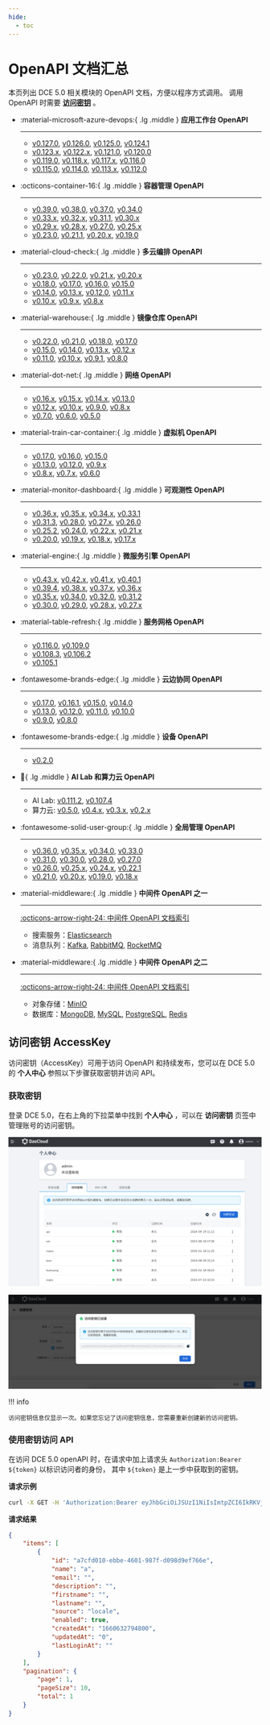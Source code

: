 ```yaml
---
hide:
  - toc
---
```


# OpenAPI 文档汇总

本页列出 DCE 5.0 相关模块的 OpenAPI 文档，方便以程序方式调用。
调用 OpenAPI 时需要 **[访问密钥](#accesskey)** 。

<div class="grid cards" markdown>

-   :material-microsoft-azure-devops:{ .lg .middle } __应用工作台 OpenAPI__

    ---

    - [v0.127.0](./amamba/v0.127.0.md), [v0.126.0](./amamba/v0.126.0.md), [v0.125.0](./amamba/v0.125.0.md), [v0.124.1](./amamba/v0.124.1.md)
    - [v0.123.x](./amamba/v0.123.0.md), [v0.122.x](./amamba/v0.122.0.md), [v0.121.0](./amamba/v0.121.0.md), [v0.120.0](./amamba/v0.120.0.md)
    - [v0.119.0](./amamba/v0.119.0.md), [v0.118.x](./amamba/v0.118.0.md), [v0.117.x](./amamba/v0.117.0.md), [v0.116.0](./amamba/v0.116.0.md)
    - [v0.115.0](./amamba/v0.115.0.md), [v0.114.0](./amamba/v0.114.0.md), [v0.113.x](./amamba/v0.113.0.md), [v0.112.0](./amamba/v0.112.0.md)

-   :octicons-container-16:{ .lg .middle } __容器管理 OpenAPI__

    ---

    - [v0.39.0](./kpanda/v0.39.0.md), [v0.38.0](./kpanda/v0.38.0.md), [v0.37.0](./kpanda/v0.37.0.md), [v0.34.0](./kpanda/v0.34.0.md)
    - [v0.33.x](./kpanda/v0.33.0.md), [v0.32.x](./kpanda/v0.32.0.md), [v0.31.1](./kpanda/v0.31.1.md), [v0.30.x](./kpanda/v0.30.1.md)
    - [v0.29.x](./kpanda/v0.29.0.md), [v0.28.x](./kpanda/v0.28.0.md), [v0.27.0](./kpanda/v0.27.0.md), [v0.25.x](./kpanda/v0.25.0.md)
    - [v0.23.0](./kpanda/v0.23.0.md), [v0.21.1](./kpanda/v0.21.1.md), [v0.20.x](./kpanda/v0.20.0.md), [v0.19.0](./kpanda/v0.19.0.md)

-   :material-cloud-check:{ .lg .middle } __多云编排 OpenAPI__

    ---

    - [v0.23.0](./kairship/v0.23.0.md), [v0.22.0](./kairship/v0.22.0.md), [v0.21.x](./kairship/v0.21.0.md), [v0.20.x](./kairship/v0.20.0.md)
    - [v0.18.0](./kairship/v0.18.0.md), [v0.17.0](./kairship/v0.17.0.md), [v0.16.0](./kairship/v0.16.0.md), [v0.15.0](./kairship/v0.15.0.md)
    - [v0.14.0](./kairship/v0.14.0.md), [v0.13.x](./kairship/v0.13.0.md), [v0.12.0](./kairship/v0.12.0.md), [v0.11.x](./kairship/v0.11.0.md)
    - [v0.10.x](./kairship/v0.10.0.md), [v0.9.x](./kairship/v0.9.0.md), [v0.8.x](./kairship/v0.8.0.md)

-   :material-warehouse:{ .lg .middle } __镜像仓库 OpenAPI__

    ---

    - [v0.22.0](./kangaroo/v0.22.0.md), [v0.21.0](./kangaroo/v0.21.0.md), [v0.18.0](./kangaroo/v0.18.0.md), [v0.17.0](./kangaroo/v0.17.0.md)
    - [v0.15.0](./kangaroo/v0.15.0.md), [v0.14.0](./kangaroo/v0.14.0.md), [v0.13.x](./kangaroo/v0.13.0.md), [v0.12.x](./kangaroo/v0.12.0.md)
    - [v0.11.0](./kangaroo/v0.11.0.md), [v0.10.x](./kangaroo/v0.10.0.md), [v0.9.1](./kangaroo/v0.9.1.md), [v0.8.0](./kangaroo/v0.8.0.md)

-   :material-dot-net:{ .lg .middle } __网络 OpenAPI__

    ---

    - [v0.16.x](./spidernet/v0.16.0.md), [v0.15.x](./spidernet/v0.15.0.md), [v0.14.x](./spidernet/v0.14.0.md), [v0.13.0](./spidernet/v0.13.0.md)
    - [v0.12.x](./spidernet/v0.12.0.md), [v0.10.x](./spidernet/v0.10.0.md), [v0.9.0](./spidernet/v0.9.0.md), [v0.8.x](./spidernet/v0.8.0.md)
    - [v0.7.0](./spidernet/v0.7.0.md), [v0.6.0](./spidernet/v0.6.0.md), [v0.5.0](./spidernet/v0.5.0.md)

-   :material-train-car-container:{ .lg .middle } __虚拟机 OpenAPI__

    ---

    - [v0.17.0](./virtnest/v0.17.0.md), [v0.16.0](./virtnest/v0.16.0.md), [v0.15.0](./virtnest/v0.15.0.md)
    - [v0.13.0](./virtnest/v0.13.0.md), [v0.12.0](./virtnest/v0.12.0.md), [v0.9.x](./virtnest/v0.8.0.md)
    - [v0.8.x](./virtnest/v0.8.0.md), [v0.7.x](./virtnest/v0.7.0.md), [v0.6.0](./virtnest/v0.6.0.md)

-   :material-monitor-dashboard:{ .lg .middle } __可观测性 OpenAPI__

    ---

    - [v0.36.x](./insight/v0.36.0.md), [v0.35.x](./insight/v0.35.0.md), [v0.34.x](./insight/v0.34.0.md), [v0.33.1](./insight/v0.33.1.md)
    - [v0.31.3](./insight/v0.31.3.md), [v0.28.0](./insight/v0.28.0.md), [v0.27.x](./insight/v0.27.0.md), [v0.26.0](./insight/v0.26.0.md)
    - [v0.25.2](./insight/v0.25.2.md), [v0.24.0](./insight/v0.24.0.md), [v0.22.x](./insight/v0.22.0.md), [v0.21.x](./insight/v0.21.0.md)
    - [v0.20.0](./insight/v0.20.0.md), [v0.19.x](./insight/v0.19.0.md), [v0.18.x](./insight/v0.18.0.md), [v0.17.x](./insight/v0.17.0.md)

-   :material-engine:{ .lg .middle } __微服务引擎 OpenAPI__

    ---

    - [v0.43.x](./skoala/v0.43.0.md), [v0.42.x](./skoala/v0.42.0.md), [v0.41.x](./skoala/v0.41.1.md), [v0.40.1](./skoala/v0.40.1.md)
    - [v0.39.4](./skoala/v0.39.4.md), [v0.38.x](./skoala/v0.38.1.md), [v0.37.x](./skoala/v0.37.0.md), [v0.36.x](./skoala/v0.36.0.md)
    - [v0.35.x](./skoala/v0.35.0.md), [v0.34.0](./skoala/v0.34.0.md), [v0.32.0](./skoala/v0.32.0.md), [v0.31.2](./skoala/v0.31.2.md)
    - [v0.30.0](./skoala/v0.30.0.md), [v0.29.0](./skoala/v0.29.0.md), [v0.28.x](./skoala/v0.28.0.md), [v0.27.x](./skoala/v0.27.0.md)

-   :material-table-refresh:{ .lg .middle } __服务网格 OpenAPI__

    ---

    - [v0.116.0](./mspider/v0.116.0.md), [v0.109.0](./mspider/v0.109.0.md)
    - [v0.108.3](./mspider/v0.108.3.md), [v0.106.2](./mspider/v0.106.2.md)
    - [v0.105.1](./mspider/v0.105.1.md)

-   :fontawesome-brands-edge:{ .lg .middle } __云边协同 OpenAPI__

    ---

    - [v0.17.0](./kant/v0.17.0.md), [v0.16.1](./kant/v0.16.1.md), [v0.15.0](./kant/v0.15.0.md), [v0.14.0](./kant/v0.14.0.md)
    - [v0.13.0](./kant/v0.13.0.md), [v0.12.0](./kant/v0.12.0.md), [v0.11.0](./kant/v0.11.0.md), [v0.10.0](./kant/v0.10.0.md)
    - [v0.9.0](./kant/v0.9.0.md), [v0.8.0](./kant/v0.8.0.md)

-   :fontawesome-brands-edge:{ .lg .middle } __设备 OpenAPI__

    ---

    - [v0.2.0](./topohub/v0.2.0.md)

-   :robot:{ .lg .middle } __AI Lab 和算力云 OpenAPI__

    ---

    - AI Lab: [v0.111.2](./baize/v0.111.2.md), [v0.107.4](./baize/v0.107.4.md)
    - 算力云: [v0.5.0](./zestu/v0.5.0.md), [v0.4.x](./zestu/v0.4.0.md), [v0.3.x](./zestu/v0.3.0.md), [v0.2.x](./zestu/v0.2.0.md)

-   :fontawesome-solid-user-group:{ .lg .middle } __全局管理 OpenAPI__

    ---

    - [v0.36.0](./ghippo/v0.36.0.md), [v0.35.x](./ghippo/v0.35.0.md), [v0.34.0](./ghippo/v0.34.0.md), [v0.33.0](./ghippo/v0.33.0.md)
    - [v0.31.0](./ghippo/v0.31.0.md), [v0.30.0](./ghippo/v0.30.0.md), [v0.28.0](./ghippo/v0.28.0.md), [v0.27.0](./ghippo/v0.27.0.md)
    - [v0.26.0](./ghippo/v0.26.0.md), [v0.25.x](./ghippo/v0.25.0.md), [v0.24.x](./ghippo/v0.24.0.md), [v0.22.1](./ghippo/v0.22.1.md)
    - [v0.21.0](./ghippo/v0.21.0.md), [v0.20.x](./ghippo/v0.20.0.md), [v0.19.0](./ghippo/v0.19.0.md), [v0.18.x](./ghippo/v0.18.0.md)

-   :material-middleware:{ .lg .middle } __中间件 OpenAPI 之一__

    ---

    [:octicons-arrow-right-24: 中间件 OpenAPI 文档索引](./midware.md)

    - 搜索服务：[Elasticsearch](./mcamel/elasticsearch/elasticsearch-v0.24.0.md)
    - 消息队列：[Kafka](./mcamel/kafka/kafka-v0.22.0.md),
      [RabbitMQ](./mcamel/rabbitmq/rabbitmq-v0.27.0.md),
      [RocketMQ](./mcamel/rocketmq/rocketmq-v0.13.0.md)

-   :material-middleware:{ .lg .middle } __中间件 OpenAPI 之二__

    ---

    [:octicons-arrow-right-24: 中间件 OpenAPI 文档索引](./midware.md)

    - 对象存储：[MinIO](./mcamel/minio/minio-v0.21.0.md)
    - 数据库：[MongoDB](./mcamel/mongodb/mongodb-v0.16.0.md),
      [MySQL](./mcamel/mysql/mysql-v0.26.0.md),
      [PostgreSQL](./mcamel/postgresql/postgresql-v0.18.0.md),
      [Redis](./mcamel/redis/redis-v0.26.0.md)

</div>

## 访问密钥 AccessKey

访问密钥（AccessKey）可用于访问 OpenAPI 和持续发布，您可以在 DCE 5.0 的 **个人中心** 参照以下步骤获取密钥并访问 API。

### 获取密钥

登录 DCE 5.0，在右上角的下拉菜单中找到 __个人中心__ ，可以在 __访问密钥__ 页签中管理账号的访问密钥。

![ak list](./images/platform02.png)

![created a key](./images/platform03.png)

!!! info

    访问密钥信息仅显示一次。如果您忘记了访问密钥信息，您需要重新创建新的访问密钥。

### 使用密钥访问 API

在访问 DCE 5.0 openAPI 时，在请求中加上请求头 `Authorization:Bearer ${token}` 以标识访问者的身份，
其中 `${token}` 是上一步中获取到的密钥。

**请求示例**

```bash
curl -X GET -H 'Authorization:Bearer eyJhbGciOiJSUzI1NiIsImtpZCI6IkRKVjlBTHRBLXZ4MmtQUC1TQnVGS0dCSWc1cnBfdkxiQVVqM2U3RVByWnMiLCJ0eXAiOiJKV1QifQ.eyJleHAiOjE2NjE0MTU5NjksImlhdCI6MTY2MDgxMTE2OSwiaXNzIjoiZ2hpcHBvLmlvIiwic3ViIjoiZjdjOGIxZjUtMTc2MS00NjYwLTg2MWQtOWI3MmI0MzJmNGViIiwicHJlZmVycmVkX3VzZXJuYW1lIjoiYWRtaW4iLCJncm91cHMiOltdfQ.RsUcrAYkQQ7C6BxMOrdD3qbBRUt0VVxynIGeq4wyIgye6R8Ma4cjxG5CbU1WyiHKpvIKJDJbeFQHro2euQyVde3ygA672ozkwLTnx3Tu-_mB1BubvWCBsDdUjIhCQfT39rk6EQozMjb-1X1sbLwzkfzKMls-oxkjagI_RFrYlTVPwT3Oaw-qOyulRSw7Dxd7jb0vINPq84vmlQIsI3UuTZSNO5BCgHpubcWwBss-Aon_DmYA-Et_-QtmPBA3k8E2hzDSzc7eqK0I68P25r9rwQ3DeKwD1dbRyndqWORRnz8TLEXSiCFXdZT2oiMrcJtO188Ph4eLGut1-4PzKhwgrQ' https://demo-dev.daocloud.io/apis/ghippo.io/v1alpha1/users?page=1&pageSize=10 -k
```

**请求结果**

```json
{
    "items": [
        {
            "id": "a7cfd010-ebbe-4601-987f-d098d9ef766e",
            "name": "a",
            "email": "",
            "description": "",
            "firstname": "",
            "lastname": "",
            "source": "locale",
            "enabled": true,
            "createdAt": "1660632794800",
            "updatedAt": "0",
            "lastLoginAt": ""
        }
    ],
    "pagination": {
        "page": 1,
        "pageSize": 10,
        "total": 1
    }
}
```
